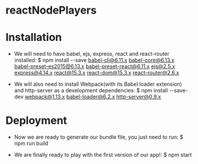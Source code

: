 # reactNodePlayers

# Installation
- We will need to have babel, ejs, express, react and react-router installed:
$ npm install --save babel-cli@6.11.x babel-core@6.13.x  \
  babel-preset-es2015@6.13.x babel-preset-react@6.11.x ejs@2.5.x \
  express@4.14.x react@15.3.x react-dom@15.3.x react-router@2.6.x

- We will also need to install Webpack(with its Babel loader extension) and http-server as a development dependencies:
$ npm install --save-dev webpack@1.13.x babel-loader@6.2.x http-server@0.9.x

# Deployment
- Now we are ready to generate our bundle file, you just need to run:
$ npm run build

- We are finally ready to play with the first version of our app!:
$ npm start